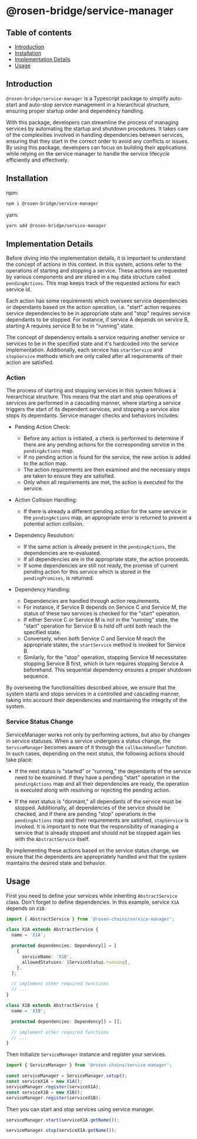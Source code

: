 # @rosen-bridge/service-manager

## Table of contents

- [Introduction](#introduction)
- [Installation](#installation)
- [Implementation Details](#implementation-details)
- [Usage](#usage)

## Introduction

`@rosen-bridge/service-manager` is a Typescript package to simplify auto-start and auto-stop service management in a hierarchical structure, ensuring proper startup order and dependency handling.

With this package, developers can streamline the process of managing services by automating the startup and shutdown procedures. It takes care of the complexities involved in handling dependencies between services, ensuring that they start in the correct order to avoid any conflicts or issues. By using this package, developers can focus on building their applications while relying on the service manager to handle the service lifecycle efficiently and effectively.

## Installation

npm:

```sh
npm i @rosen-bridge/service-manager
```

yarn:

```sh
yarn add @rosen-bridge/service-manager
```

## Implementation Details

Before diving into the implementation details, it is important to understand the concept of actions in this context. In this system, actions refer to the operations of starting and stopping a service. These actions are requested by various components and are stored in a `Map` data structure called `pendingActions`. This map keeps track of the requested actions for each service id.

Each action has some requirements which oversees service dependencies or dependants based on the action operation, i.e. "start" action requires service dependencies to be in appropriate state and "stop" requires service dependants to be stopped. For instance, if service A depends on service B, starting A requires service B to be in "running" state.

The concept of dependency entails a service requiring another service or services to be in the specified state and it's hardcoded into the service implementation. Additionally, each service has `startService` and `stopService` methods which are only called after all requirements of their action are satisfied.

### Action

The process of starting and stopping services in this system follows a hierarchical structure. This means that the start and stop operations of services are performed in a cascading manner, where starting a service triggers the start of its dependent services, and stopping a service also stops its dependants. Service manager checks and behaviors includes:

- Pending Action Check:

  - Before any action is initiated, a check is performed to determine if there are any pending actions for the corresponding service in the `pendingActions` map.
  - If no pending action is found for the service, the new action is added to the action map.
  - The action requirements are then examined and the necessary steps are taken to ensure they are satisfied.
  - Only when all requirements are met, the action is executed for the service.

- Action Collision Handling:

  - If there is already a different pending action for the same service in the `pendingActions` map, an appropriate error is returned to prevent a potential action collision.

- Dependency Resolution:

  - If the same action is already present in the `pendingActions`, the dependencies are re-evaluated.
  - If all dependencies are in the appropriate state, the action proceeds.
  - If some dependencies are still not ready, the promise of current pending action for this service which is stored in the `pendingPromises`, is returned.

- Dependency Handling:

  - Dependencies are handled through action requirements.
  - For instance, if Service B depends on Service C and Service M, the status of these two services is checked for the "start" operation.
  - If either Service C or Service M is not in the "running" state, the "start" operation for Service B is held off until both reach the specified state.
  - Conversely, when both Service C and Service M reach the appropriate states, the `startService` method is invoked for Service B.
  - Similarly, for the "stop" operation, stopping Service M necessitates stopping Service B first, which in turn requires stopping Service A beforehand. This sequential dependency ensures a proper shutdown sequence.

By overseeing the functionalities described above, we ensure that the system starts and stops services in a controlled and cascading manner, taking into account their dependencies and maintaining the integrity of the system.

### Service Status Change

ServiceManager works not only by performing actions, but also by changes in service statuses. When a service undergoes a status change, the `ServiceManager` becomes aware of it through the `callbackHandler` function. In such cases, depending on the next status, the following actions should take place:

- If the next status is "started" or "running," the dependants of the service need to be examined. If they have a pending "start" operation in the `pendingActions` map and all their dependencies are ready, the operation is executed along with resolving or rejecting the pending action.

- If the next status is "dormant," all dependants of the service must be stopped. Additionally, all dependencies of the service should be checked, and if there are pending "stop" operations in the `pendingActions` map and their requirements are satisfied, `stopService` is invoked. It is important to note that the responsibility of managing a service that is already stopped and should not be stopped again lies with the `AbstractService` itself.

By implementing these actions based on the service status change, we ensure that the dependents are appropriately handled and that the system maintains the desired state and behavior.

## Usage

First you need to define your services while inheriting `AbstractService` class. Don't forget to define dependencies. In this example, service `X1A` depends on `X1B`.

```ts
import { AbstractService } from '@rosen-chains/service-manager';

class X1A extends AbstractService {
  name = 'X1A';

  protected dependencies: Dependency[] = [
    {
      serviceName: 'X1B',
      allowedStatuses: [ServiceStatus.running],
    },
  ];

  // implement other required functions
  // ...
}

class X1B extends AbstractService {
  name = 'X1B';

  protected dependencies: Dependency[] = [];

  // implement other required functions
  // ...
}
```

Then initialize `ServiceManager` instance and register your services.

```ts
import { ServiceManager } from '@rosen-chains/service-manager';

const serviceManager = ServiceManager.setup();
const serviceX1A = new X1A();
serviceManager.register(serviceX1A);
const serviceX1B = new X1B();
serviceManager.register(serviceX1B);
```

Then you can start and stop services using service manager.

```ts
serviceManager.start(serviceX1A.getName());
```

```ts
serviceManager.stop(serviceX1A.getName());
```
